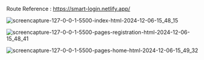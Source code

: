 Route Reference : https://smart-login.netlify.app/

![screencapture-127-0-0-1-5500-index-html-2024-12-06-15_48_15](https://github.com/user-attachments/assets/383d46cc-fc71-4824-a32a-e1cf2c4b38db)

![screencapture-127-0-0-1-5500-pages-registration-html-2024-12-06-15_48_41](https://github.com/user-attachments/assets/1bbfbe87-7466-4d38-a47f-c74282e3806c)

![screencapture-127-0-0-1-5500-pages-home-html-2024-12-06-15_49_32](https://github.com/user-attachments/assets/ac0ab381-4200-4802-95e5-ab9b864b16b4)
